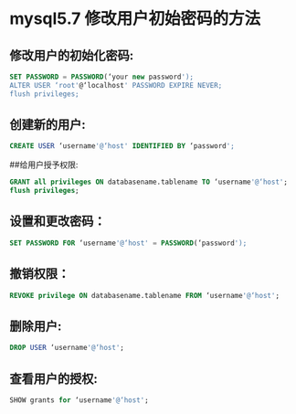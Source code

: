 # mysql5.7 修改用户初始密码的方法

## 修改用户的初始化密码:

``` sql
SET PASSWORD = PASSWORD(‘your new password');
ALTER USER ‘root'@‘localhost' PASSWORD EXPIRE NEVER;
flush privileges;
```
## 创建新的用户:
``` sql
CREATE USER ‘username'@‘host' IDENTIFIED BY ‘password';
```
##给用户授予权限:

``` sql
GRANT all privileges ON databasename.tablename TO ‘username'@‘host';
flush privileges;
```

## 设置和更改密码：

```sql
SET PASSWORD FOR ‘username'@‘host' = PASSWORD(‘password');
```

## 撤销权限：

``` sql 
REVOKE privilege ON databasename.tablename FROM ‘username'@‘host';
```
## 删除用户:

``` sql
DROP USER ‘username'@‘host';
```
## 查看用户的授权:
```sql
SHOW grants for ‘username'@‘host';
```